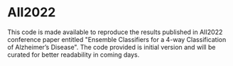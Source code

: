 # AII2022
This code is made available to reproduce the results published in AII2022 conference paper entitled "Ensemble Classifiers for a 4-way Classification of Alzheimer’s Disease".
The code provided is initial version and will be curated for better readability in coming days.
